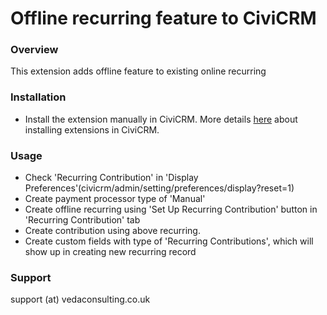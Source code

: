 # Offline recurring feature to CiviCRM  #


### Overview ###

This extension adds offline feature to existing online recurring

### Installation ###

* Install the extension manually in CiviCRM. More details [here](http://wiki.civicrm.org/confluence/display/CRMDOC/Extensions#Extensions-Installinganewextension) about installing extensions in CiviCRM.

### Usage ###
* Check 'Recurring Contribution' in 'Display Preferences'(civicrm/admin/setting/preferences/display?reset=1)
* Create payment processor type of 'Manual'
* Create offline recurring using 'Set Up Recurring Contribution' button in 'Recurring Contribution' tab
* Create contribution using above recurring.
* Create custom fields with type of 'Recurring Contributions', which will show up in creating new recurring record

### Support ###

support (at) vedaconsulting.co.uk
